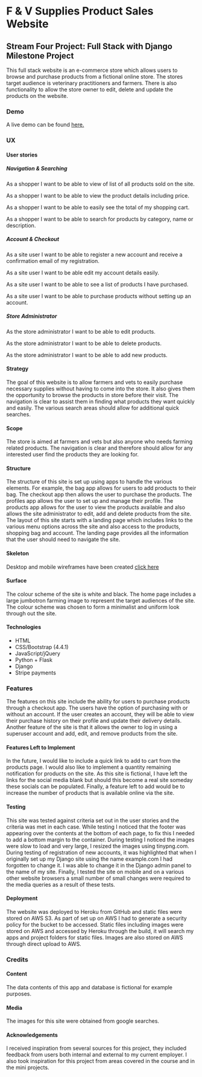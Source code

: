 # F & V Supplies Product Sales Website

## Stream Four Project: Full Stack with Django Milestone Project
This full stack website is an e-commerce store which allows users to browse and purchase products from a fictional online store. The stores target audience is veterinary practitioners and farmers. 
There is also functionality to allow the store owner to edit, delete and update the products on the website.

### Demo
A live demo can be found <a href="https://fandvsupplies.herokuapp.com/">here.</a>

### UX
#### User stories
##### Navigation & Searching
As a shopper I want to be able to view of list of all products sold on the site.

As a shopper I want to be able to view the product details including price.

As a shopper I want to be able to easily see the total of my shopping cart. 

As a shopper I want to be able to search for products by category, name or description. 

##### Account & Checkout
As a site user I want to be able to register a new account and receive a confirmation email of my registration.

As a site user I want to be able edit my account details easily.

As a site user I want to be able to see a list of products I have purchased.

As a site user I want to be able to purchase products without setting up an account. 

##### Store Administrator
As the store administrator I want to be able to edit products.

As the store administrator I want to be able to delete products.

As the store administrator I want to be able to add new products.

#### Strategy
The goal of this website is to allow farmers and vets to easily purchase necessary supplies without having to come into the store. It also gives them the opportunity to browse the products in store before their visit. The navigation is clear to assist them in finding what products they want quickly and easily. The various search areas should allow for additional quick searches. 

#### Scope
The store is aimed at farmers and vets but also anyone who needs farming related products.  The navigation is clear and therefore should allow for any interested user find the products they are looking for. 

#### Structure
The structure of this site is set up using apps to handle the various elements.  For example, the bag app allows for users to add products to their bag.  The checkout app then allows the user to purchase the products.  The profiles app allows the user to set up and manage their profile.  The products app allows for the user to view the products available and also allows the site administrator to edit, add and delete products from the site. 
The layout of this site starts with a landing page which includes links to the various menu options across the site and also access to the products, shopping bag and account.  The landing page provides all the information that the user should need to navigate the site. 

#### Skeleton
Desktop and mobile wireframes have been created <a href="https://github.com/lisaannbyrne1/ MilestoneP4-F-V_Supplies/blob/master/static/wireframe/wireframes.pdf">click here</a>

#### Surface
The colour scheme of the site is white and black. The home page includes a large jumbotron farming image to represent the target audiences of the site. The colour scheme was chosen to form a minimalist and uniform look through out the site. 

#### Technologies
* HTML
* CSS/Bootstrap (4.4.1)
* JavaScript/jQuery
* Python + Flask
* Django
* Stripe payments



### Features
The features on this site include the ability for users to purchase products through a checkout app.  The users have the option of purchasing with or without an account. If the user creates an account, they will be able to view their purchase history on their profile and update their delivery details. Another feature of the site is that it allows the owner to log in using a superuser account and add, edit, and remove products from the site.  

#### Features Left to Implement
In the future, I would like to include a quick link to add to cart from the products page. I would also like to implement a quantity remaining notification for products on the site. As this site is fictional, I have left the links for the social media blank but should this become a real site someday these socials can be populated. Finally, a feature left to add would be to increase the number of products that is available online via the site. 

#### Testing
This site was tested against criteria set out in the user stories and the criteria was met in each case. While testing I noticed that the footer was appearing over the contents at the bottom of each page, to fix this I needed to add a bottom margin to the container. During testing I noticed the images were slow to load and very large, I resized the images using tinypng.com. During testing of registration of new accounts, it was highlighted that when I originally set up my Django site using the name example.com I had forgotten to change it.  I was able to change it in the Django admin panel to the name of my site. Finally, I tested the site on mobile and on a various other website browsers a small number of small changes were required to the media queries as a result of these tests. 

#### Deployment
The website was deployed to Heroku from GitHub and static files were stored on AWS S3.  As part of set up on AWS I had to generate a security policy for the bucket to be accessed. Static files including images were stored on AWS and accessed by Heroku through the build, it will search my apps and project folders for static files.  Images are also stored on AWS through direct upload to AWS. 

### Credits
#### Content 
The data contents of this app and database is fictional for example purposes.

#### Media
The images for this site were obtained from google searches. 

#### Acknowledgements
I received inspiration from several sources for this project, they included feedback from users both internal and external to my current employer.   I also took inspiration for this project from areas covered in the course and in the mini projects. 
